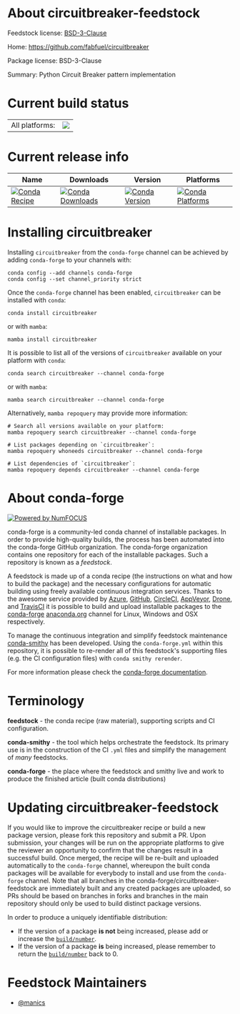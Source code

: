 About circuitbreaker-feedstock
==============================

Feedstock license: [BSD-3-Clause](https://github.com/conda-forge/circuitbreaker-feedstock/blob/main/LICENSE.txt)

Home: https://github.com/fabfuel/circuitbreaker

Package license: BSD-3-Clause

Summary: Python Circuit Breaker pattern implementation

Current build status
====================


<table><tr><td>All platforms:</td>
    <td>
      <a href="https://dev.azure.com/conda-forge/feedstock-builds/_build/latest?definitionId=17732&branchName=main">
        <img src="https://dev.azure.com/conda-forge/feedstock-builds/_apis/build/status/circuitbreaker-feedstock?branchName=main">
      </a>
    </td>
  </tr>
</table>

Current release info
====================

| Name | Downloads | Version | Platforms |
| --- | --- | --- | --- |
| [![Conda Recipe](https://img.shields.io/badge/recipe-circuitbreaker-green.svg)](https://anaconda.org/conda-forge/circuitbreaker) | [![Conda Downloads](https://img.shields.io/conda/dn/conda-forge/circuitbreaker.svg)](https://anaconda.org/conda-forge/circuitbreaker) | [![Conda Version](https://img.shields.io/conda/vn/conda-forge/circuitbreaker.svg)](https://anaconda.org/conda-forge/circuitbreaker) | [![Conda Platforms](https://img.shields.io/conda/pn/conda-forge/circuitbreaker.svg)](https://anaconda.org/conda-forge/circuitbreaker) |

Installing circuitbreaker
=========================

Installing `circuitbreaker` from the `conda-forge` channel can be achieved by adding `conda-forge` to your channels with:

```
conda config --add channels conda-forge
conda config --set channel_priority strict
```

Once the `conda-forge` channel has been enabled, `circuitbreaker` can be installed with `conda`:

```
conda install circuitbreaker
```

or with `mamba`:

```
mamba install circuitbreaker
```

It is possible to list all of the versions of `circuitbreaker` available on your platform with `conda`:

```
conda search circuitbreaker --channel conda-forge
```

or with `mamba`:

```
mamba search circuitbreaker --channel conda-forge
```

Alternatively, `mamba repoquery` may provide more information:

```
# Search all versions available on your platform:
mamba repoquery search circuitbreaker --channel conda-forge

# List packages depending on `circuitbreaker`:
mamba repoquery whoneeds circuitbreaker --channel conda-forge

# List dependencies of `circuitbreaker`:
mamba repoquery depends circuitbreaker --channel conda-forge
```


About conda-forge
=================

[![Powered by
NumFOCUS](https://img.shields.io/badge/powered%20by-NumFOCUS-orange.svg?style=flat&colorA=E1523D&colorB=007D8A)](https://numfocus.org)

conda-forge is a community-led conda channel of installable packages.
In order to provide high-quality builds, the process has been automated into the
conda-forge GitHub organization. The conda-forge organization contains one repository
for each of the installable packages. Such a repository is known as a *feedstock*.

A feedstock is made up of a conda recipe (the instructions on what and how to build
the package) and the necessary configurations for automatic building using freely
available continuous integration services. Thanks to the awesome service provided by
[Azure](https://azure.microsoft.com/en-us/services/devops/), [GitHub](https://github.com/),
[CircleCI](https://circleci.com/), [AppVeyor](https://www.appveyor.com/),
[Drone](https://cloud.drone.io/welcome), and [TravisCI](https://travis-ci.com/)
it is possible to build and upload installable packages to the
[conda-forge](https://anaconda.org/conda-forge) [anaconda.org](https://anaconda.org/)
channel for Linux, Windows and OSX respectively.

To manage the continuous integration and simplify feedstock maintenance
[conda-smithy](https://github.com/conda-forge/conda-smithy) has been developed.
Using the ``conda-forge.yml`` within this repository, it is possible to re-render all of
this feedstock's supporting files (e.g. the CI configuration files) with ``conda smithy rerender``.

For more information please check the [conda-forge documentation](https://conda-forge.org/docs/).

Terminology
===========

**feedstock** - the conda recipe (raw material), supporting scripts and CI configuration.

**conda-smithy** - the tool which helps orchestrate the feedstock.
                   Its primary use is in the construction of the CI ``.yml`` files
                   and simplify the management of *many* feedstocks.

**conda-forge** - the place where the feedstock and smithy live and work to
                  produce the finished article (built conda distributions)


Updating circuitbreaker-feedstock
=================================

If you would like to improve the circuitbreaker recipe or build a new
package version, please fork this repository and submit a PR. Upon submission,
your changes will be run on the appropriate platforms to give the reviewer an
opportunity to confirm that the changes result in a successful build. Once
merged, the recipe will be re-built and uploaded automatically to the
`conda-forge` channel, whereupon the built conda packages will be available for
everybody to install and use from the `conda-forge` channel.
Note that all branches in the conda-forge/circuitbreaker-feedstock are
immediately built and any created packages are uploaded, so PRs should be based
on branches in forks and branches in the main repository should only be used to
build distinct package versions.

In order to produce a uniquely identifiable distribution:
 * If the version of a package **is not** being increased, please add or increase
   the [``build/number``](https://docs.conda.io/projects/conda-build/en/latest/resources/define-metadata.html#build-number-and-string).
 * If the version of a package **is** being increased, please remember to return
   the [``build/number``](https://docs.conda.io/projects/conda-build/en/latest/resources/define-metadata.html#build-number-and-string)
   back to 0.

Feedstock Maintainers
=====================

* [@manics](https://github.com/manics/)

